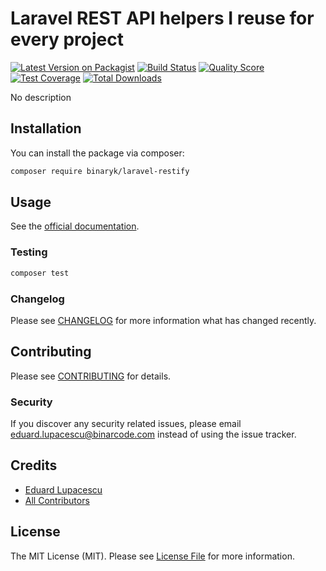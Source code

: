 # Laravel REST API helpers I reuse for every project

[![Latest Version on Packagist](https://img.shields.io/packagist/v/binaryk/laravel-restify.svg?style=flat-square)](https://packagist.org/packages/binaryk/laravel-restify)
[![Build Status](https://img.shields.io/travis/binaryk/laravel-restify/master.svg?style=flat-square)](https://travis-ci.org/binaryk/laravel-restify)
[![Quality Score](https://img.shields.io/scrutinizer/g/binaryk/laravel-restify.svg?style=flat-square)](https://scrutinizer-ci.com/g/binaryk/laravel-restify)
[![Test Coverage](https://img.shields.io/scrutinizer/coverage/g/binaryk/laravel-restify.svg?style=flat-square)](https://scrutinizer-ci.com/g/binaryk/laravel-restify)
[![Total Downloads](https://img.shields.io/packagist/dt/binaryk/laravel-restify.svg?style=flat-square)](https://packagist.org/packages/binaryk/laravel-restify)

No description 

## Installation

You can install the package via composer:

```bash
composer require binaryk/laravel-restify
```

## Usage

See the [official documentation](https://binaryk.github.io/laravel-restify/).

### Testing

``` bash
composer test
```

### Changelog

Please see [CHANGELOG](CHANGELOG.md) for more information what has changed recently.

## Contributing

Please see [CONTRIBUTING](CONTRIBUTING.md) for details.

### Security

If you discover any security related issues, please email eduard.lupacescu@binarcode.com instead of using the issue tracker.

## Credits

- [Eduard Lupacescu](https://github.com/binaryk)
- [All Contributors](../../contributors)

## License

The MIT License (MIT). Please see [License File](LICENSE.md) for more information.


